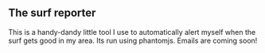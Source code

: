 The surf reporter
-------------

This is a handy-dandy little tool I use to automatically alert myself
when the surf gets good in my area. Its run using phantomjs. Emails
are coming soon!


